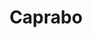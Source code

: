 ---
title: "Caprabo"
url: /lhospitalet-de-llobregat/caprabo-rambla-de-la-marina/
shop: Supermarkt
---